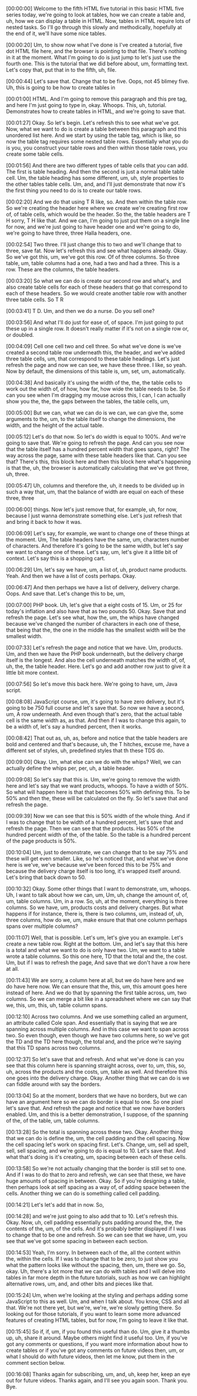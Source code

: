 [00:00:00] Welcome to the fifth HTML five tutorial in this basic HTML five series today, we're going to look at tables, how we can create a table and, uh, how we can display a table in HTML. Now, tables in HTML require lots of nested tasks. So I'll go through this slowly and methodically, hopefully at the end of it, we'll have some nice tables.

[00:00:20] Um, to show now what I've done is I've created a tutorial, five dot HTML file here, and the browser is pointing to that file. There's nothing in it at the moment. What I'm going to do is just jump to let's just use the fourth one. This is the tutorial that we did before about, um, formatting text. Let's copy that, put that in to the fifth, uh, file.

[00:00:44] Let's save that. Change that to be five. Oops, not 45 blimey five. Uh, this is going to be how to create tables in

[00:01:00] HTML. And I'm going to remove this paragraph and this pre tag, and here I'm just going to type in, okay. Whoops. This, uh, tutorial. Demonstrates how to create tables in HTML, and we're going to save that.

[00:01:27] Okay. So let's begin. Let's refresh this to see what we've got. Now, what we want to do is create a table between this paragraph and this unordered list here. And we start by using the table tag, which is like, so now the table tag requires some nested table rows. Essentially what you do is you, you construct your table rows and then within those table rows, you create some table cells.

[00:01:56] And there are two different types of table cells that you can add. The first is table heading. And then the second is just a normal table table cell. Um, the table heading has some different, um, uh, style properties to the other tables table cells. Um, and, and I'll just demonstrate that now it's the first thing you need to do is to create our table rows.

[00:02:20] And we do that using T R like, so. And then within the table row. So we're creating the header here where we create we're creating first row of, of table cells, which would be the header. So the, the table headers are T H sorry, T H like that. And we can, I'm going to just put them on a single line for now, and we're just going to have header one and we're going to do, we're going to have three, three Halla headers, one.

[00:02:54] Two three. I'll just change this to two and we'll change that to three, save fat. Now let's refresh this and see what happens already. Okay. So we've got this, um, we've got this row. Of of three columns. So three table, um, table columns had a one, had a two and had a three. This is a row. These are the columns, the table headers.

[00:03:20] So what we can do is create our second row and what's, and also create table cells for each of these headers that go that correspond to each of these headers. So we would create another table row with another three table cells. So T R

[00:03:41] T D. Um, and then we do a nurse. Do you sell one?

[00:03:56] And what I'll do just for ease of, of space. I'm just going to put these up in a single row. It doesn't really matter if it's not on a single row or, or doubled.

[00:04:09] Cell one cell two and cell three. So what we've done is we've created a second table row underneath this, the header, and we've added three table cells, um, that correspond to these table headings. Let's just refresh the page and now we can see, we have these three. I like, so yeah. Now by default, the dimensions of this table is, um, set, um, automatically.

[00:04:38] And basically it's using the width of the, the, the table cells to work out the width of, of how, how far, how wide the table needs to be. So if can you see when I'm dragging my mouse across this, I can, I can actually show you the, the, the gaps between the tables, the table cells, um,

[00:05:00] But we can, what we can do is we can, we can give the, some arguments to the, um, to the table itself to change the dimensions, the width, and the height of the actual table.

[00:05:12] Let's do that now. So let's do width is equal to 100%. And we're going to save that. We're going to refresh the page. And can you see now that the table itself has a hundred percent width that goes spans, right? The way across the page, same with these table headers like that. Can you see that? There's this, this block here and then this block here what's happening is that the, uh, the browser is automatically calculating that we've got three, uh, three.

[00:05:47] Uh, columns and therefore the, uh, it needs to be divided up in such a way that, um, that the balance of width are equal on each of these three, three

[00:06:00] things. Now let's just remove that, for example, uh, for now, because I just wanna demonstrate something else. Let's just refresh that and bring it back to how it was.

[00:06:09] Let's say, for example, we want to change one of these things at the moment. Um, The table headers have the same, um, characters number of characters. And therefore it's going to be the same width, but let's say we want to change one of these. Let's say, um, let's give it a little bit of context. Let's say this is a shopping cart.

[00:06:29] Um, let's say we have, um, a list of, uh, product name products. Yeah. And then we have a list of costs perhaps. Okay.

[00:06:47] And then perhaps we have a list of delivery, delivery charge. Oops. And save that. Let's change this to be, um,

[00:07:00] PHP book. Uh, let's give that a eight costs of 15. Um, or 25 for today's inflation and also have that as two pounds 50. Okay. Save that and refresh the page. Let's see what, how the, um, the whips have changed because we've changed the number of characters in each one of these, that being that the, the one in the middle has the smallest width will be the smallest width.

[00:07:33] Let's refresh the page and notice that we have. Um, products. Um, and then we have the PHP book underneath, but the delivery charge itself is the longest. And also the cell underneath matches the width of, of, uh, the, the table header. Here. Let's go and add another row just to give it a little bit more context.

[00:07:56] So let's move this back here. We're going to have, um, Java script.

[00:08:08] JavaScript course, um, it's going to have zero delivery, but it's going to be 750 full course and let's save that. So now we have a second, um, A row underneath. And even though that's zero, that the actual table cell is the same width as, as that. And then if I was to change this again, to be a width of, let's say a hundred percent, then it works.

[00:08:42] That out as, uh, as, before and notice that the table headers are bold and centered and that's because, uh, the T hitches, excuse me, have a different set of styles, uh, predefined styles that th these TDS do.

[00:09:00] Okay. Um, what else can we do with the whips? Well, we can actually define the whips per, per, uh, a table header.

[00:09:08] So let's say that this is. Um, we're going to remove the width here and let's say that we want products, whoops. To have a width of 50%. So what will happen here is that that becomes 50% with defining this. To be 50% and then the, these will be calculated on the fly. So let's save that and refresh the page.

[00:09:39] Now we can see that this is 50% width of the whole thing. And if I was to change that to be width of a hundred percent, let's save that and refresh the page. Then we can see that the products. Has 50% of the hundred percent width of the, of the table. So the table is a hundred percent of the page products is 50%.

[00:10:04] Um, just to demonstrate, we can change that to be say 75% and these will get even smaller. Like, so he's noticed that, and what we've done here is we've, we've because we've been forced this to be 75% and because the delivery charge itself is too long, it's wrapped itself around. Let's bring that back down to 50.

[00:10:32] Okay. Some other things that I want to demonstrate, um, whoops. Uh, I want to talk about how we can, um, Um, uh, change the amount of, of, um, table columns. Um, in a row. So, uh, at the moment, everything is three columns. So we have, um, products costs and delivery charges. But what happens if for instance, there is, there is two columns, um, instead of, uh, three columns, how do we, um, make ensure that that one column perhaps spans over multiple columns?

[00:11:07] Well, that is possible. Let's um, let's give you an example. Let's create a new table row. Right at the bottom. Um, and let's say that this here is a total and what we want to do is only have two. Um, we want to a table wrote a table columns. So this one here, TD that the total and the, the cost. Um, but if I was to refresh the page, And save that we don't have a row here at all.

[00:11:43] We are sorry, a column here at all, but we do have here and we do have here now. We can ensure that the, this, um, this amount goes here instead of here. And we do that by spanning the first table  across, um, two columns. So we can merge a bit like in a spreadsheet where we can say that we, this, um, this, uh, table column spans.

[00:12:10] Across two columns. And we use something called an argument, an attribute called Cole span. And essentially that is saying that we are spanning across multiple columns. And in this case we want to span across two. So even though, even though we have two columns here, so we've got the TD and the TD here though, the total and, and the price we're saying that this TD spans across two columns.

[00:12:37] So let's save that and refresh. And what we've done is can you see that this column here is spanning straight across, over to, um, this, so, uh, across the products and the costs, um, table as well. And therefore this one goes into the delivery charge. Okay. Another  thing that we can do is we can fiddle around with say the borders.

[00:13:04] So at the moment, borders that we have no borders, but we can have an argument here so we can do border is equal to one. So one pixel let's save that. And refresh the page and notice that we now have borders enabled. Um, and this is a better demonstration, I suppose, of the spanning of the, of the table, um, table columns.

[00:13:28] So the total is spanning across these two. Okay. Another thing that we can do is define the, um, the cell padding and the cell spacing. Now the cell spacing let's work on spacing first. Let's. Change, um, sell ad spelt, sell, sell spacing, and we're going to do is equal to 10. Let's save that. And what that's doing is it's creating, um, spacing between each of these cells.

[00:13:58] So we're not actually changing  that the border is still set to one. And if I was to do that to zero and refresh, we can see that these, we have huge amounts of spacing in between. Okay. So if you're designing a table, then perhaps look at self spacing as a way of, of adding space between the cells. Another thing we can do is something called cell padding.

[00:14:21] Let's let's add that in now. So,

[00:14:28] and we're just going to also add that to 10. Let's refresh this. Okay. Now, uh, cell padding essentially puts padding around the, the, the contents of the, um, of the cells. And it's probably better displayed if I was to change that to be one and refresh. So we can see that we have, um, you see that we've got some spacing in between each section.

[00:14:53] Yeah, I'm sorry. In between each of the, all the content within the, within the cells. If I was to change that to be zero, to just show you what the pattern looks like without the spacing, then, um, there we go. So, okay. Uh, there's a lot more that we can do with tables and I will delve into tables in far more depth in the future tutorials, such as how we can highlight alternative rows, um, and, and other bits and pieces like that.

[00:15:24] Um, when we're looking at the styling and perhaps adding some JavaScript to this as well. Um, and when I talk about. You know, CSS and all that. We're not there yet, but we're, we're, we're slowly getting there. So looking out for those tutorials, if you want to learn some more advanced features of creating HTML tables, but for now, I'm going to leave it like that.

[00:15:45] So if, if, um, if you found this useful than do. Um, give it a thumbs up, uh, share it around. Maybe others might find it useful too. Um, if you've got any comments or questions, if you want more information about how to create tables or if you've got any comments on future videos then, um, or what I should do with future videos, then let me know, put them in the comment section below.

[00:16:08] Thanks again for subscribing, um, and, uh, keep her, keep an eye out for future videos. Thanks again, and I'll see you again soon. Thank you. Bye.
